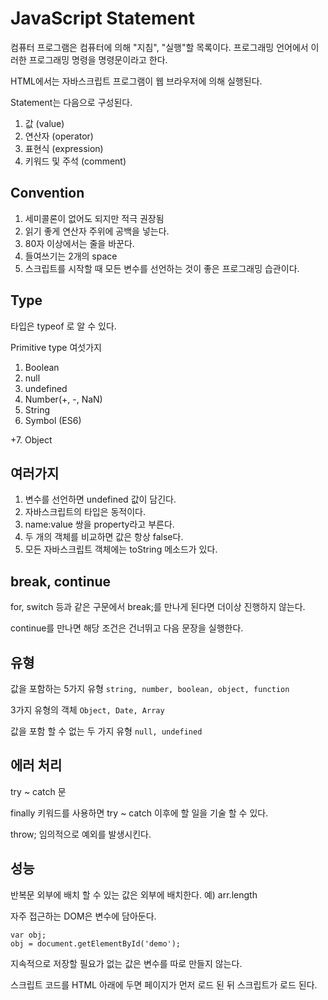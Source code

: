 # JavaScript Statement

컴퓨터 프로그램은 컴퓨터에 의해 "지침", "실행"할 목록이다. 프로그래밍 언어에서 이러한 프로그래밍 명령을 명령문이라고 한다.

HTML에서는 자바스크립트 프로그램이 웹 브라우저에 의해 실행된다.

Statement는 다음으로 구성된다.
1. 값 (value)
2. 연산자 (operator)
3. 표현식 (expression)
4. 키워드 및 주석 (comment)

## Convention

1. 세미콜론이 없어도 되지만 적극 권장됨
2. 읽기 좋게 연산자 주위에 공백을 넣는다.
3. 80자 이상에서는 줄을 바꾼다.
4. 들여쓰기는 2개의 space
5. 스크립트를 시작할 때 모든 변수를 선언하는 것이 좋은 프로그래밍 습관이다.


## Type

타입은 typeof 로 알 수 있다.

Primitive type 여섯가지
1. Boolean
2. null
3. undefined
4. Number(+, -, NaN)
5. String
6. Symbol (ES6)

+7. Object

## 여러가지

1. 변수를 선언하면 undefined 값이 담긴다.
2. 자바스크립트의 타입은 동적이다.
3. name:value 쌍을 property라고 부른다.
4. 두 개의 객체를 비교하면 값은 항상 false다.
5. 모든 자바스크립트 객체에는 toString 메소드가 있다.

## break, continue
for, switch 등과 같은 구문에서 break;를 만나게 된다면 더이상 진행하지 않는다.

continue를 만나면 해당 조건은 건너뛰고 다음 문장을 실행한다.

## 유형
값을 포함하는 5가지 유형
`string, number, boolean, object, function`

3가지 유형의 객체
`Object, Date, Array`

값을 포함 할 수 없는 두 가지 유형
`null, undefined`

## 에러 처리
try ~ catch 문

finally 키워드를 사용하면 try ~ catch 이후에 할 일을 기술 할 수 있다.

throw; 임의적으로 예외를 발생시킨다.

## 성능
반복문 외부에 배치 할 수 있는 값은 외부에 배치한다. 예) arr.length

자주 접근하는 DOM은 변수에 담아둔다.

    var obj;
    obj = document.getElementById('demo');

지속적으로 저장할 필요가 없는 값은 변수를 따로 만들지 않는다.

스크립트 코드를 HTML 아래에 두면 페이지가 먼저 로드 된 뒤 스크립트가 로드 된다.

